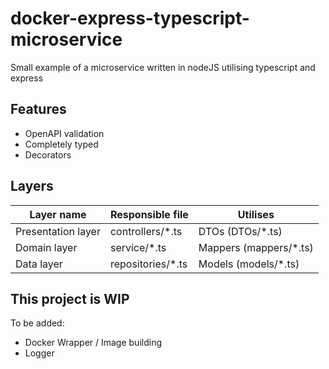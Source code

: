 # docker-express-typescript-microservice

Small example of a microservice written in nodeJS utilising typescript and express

## Features

- OpenAPI validation
- Completely typed
- Decorators

## Layers

| Layer name         | Responsible file   | Utilises                |
| ------------------ | ------------------ | ----------------------- |
| Presentation layer | controllers/\*.ts  | DTOs (DTOs/\*.ts)       |
| Domain layer       | service/\*.ts      | Mappers (mappers/\*.ts) |
| Data layer         | repositories/\*.ts | Models (models/\*.ts)   |

## This project is WIP

To be added:

- Docker Wrapper / Image building
- Logger
